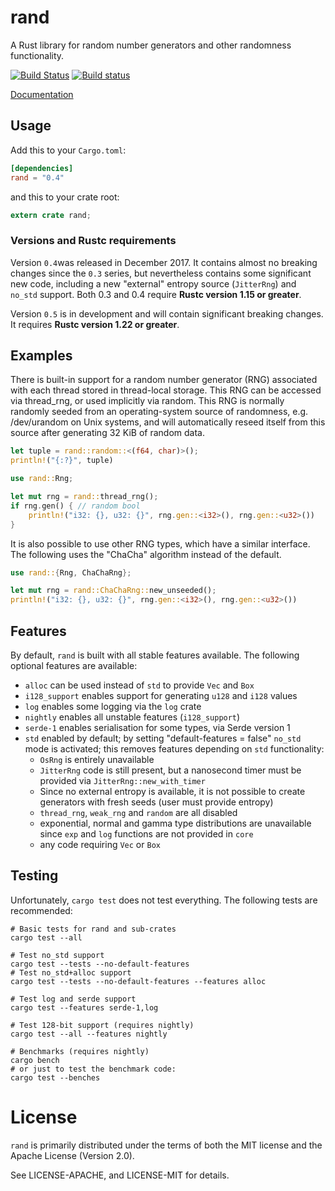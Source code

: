 rand
====

A Rust library for random number generators and other randomness functionality.

[![Build Status](https://travis-ci.org/rust-lang-nursery/rand.svg?branch=master)](https://travis-ci.org/rust-lang-nursery/rand)
[![Build status](https://ci.appveyor.com/api/projects/status/rm5c9o33k3jhchbw?svg=true)](https://ci.appveyor.com/project/alexcrichton/rand)

[Documentation](https://docs.rs/rand)

## Usage

Add this to your `Cargo.toml`:

```toml
[dependencies]
rand = "0.4"
```

and this to your crate root:

```rust
extern crate rand;
```

### Versions and Rustc requirements

Version `0.4`was released in December 2017. It contains almost no breaking
changes since the `0.3` series, but nevertheless contains some significant
new code, including a new "external" entropy source (`JitterRng`) and `no_std`
support. Both 0.3 and 0.4 require **Rustc version 1.15 or greater**.

Version `0.5` is in development and will contain significant breaking changes.
It requires **Rustc version 1.22 or greater**.

## Examples

There is built-in support for a random number generator (RNG) associated with each thread stored in thread-local storage. This RNG can be accessed via thread_rng, or used implicitly via random. This RNG is normally randomly seeded from an operating-system source of randomness, e.g. /dev/urandom on Unix systems, and will automatically reseed itself from this source after generating 32 KiB of random data.

```rust
let tuple = rand::random::<(f64, char)>();
println!("{:?}", tuple)
```

```rust
use rand::Rng;

let mut rng = rand::thread_rng();
if rng.gen() { // random bool
    println!("i32: {}, u32: {}", rng.gen::<i32>(), rng.gen::<u32>())
}
```

It is also possible to use other RNG types, which have a similar interface. The following uses the "ChaCha" algorithm instead of the default.

```rust
use rand::{Rng, ChaChaRng};

let mut rng = rand::ChaChaRng::new_unseeded();
println!("i32: {}, u32: {}", rng.gen::<i32>(), rng.gen::<u32>())
```

## Features

By default, `rand` is built with all stable features available. The following
optional features are available:

-   `alloc` can be used instead of `std` to provide `Vec` and `Box`
-   `i128_support` enables support for generating `u128` and `i128` values
-   `log` enables some logging via the `log` crate
-   `nightly` enables all unstable features (`i128_support`)
-   `serde-1` enables serialisation for some types, via Serde version 1
-   `std` enabled by default; by setting "default-features = false" `no_std`
    mode is activated; this removes features depending on `std` functionality:
    -   `OsRng` is entirely unavailable
    -   `JitterRng` code is still present, but a nanosecond timer must be
        provided via `JitterRng::new_with_timer`
    -   Since no external entropy is available, it is not possible to create
        generators with fresh seeds (user must provide entropy)
    -   `thread_rng`, `weak_rng` and `random` are all disabled
    -   exponential, normal and gamma type distributions are unavailable
        since `exp` and `log` functions are not provided in `core`
    -   any code requiring `Vec` or `Box`

## Testing

Unfortunately, `cargo test` does not test everything. The following tests are
recommended:

```
# Basic tests for rand and sub-crates
cargo test --all

# Test no_std support
cargo test --tests --no-default-features
# Test no_std+alloc support
cargo test --tests --no-default-features --features alloc

# Test log and serde support
cargo test --features serde-1,log

# Test 128-bit support (requires nightly)
cargo test --all --features nightly

# Benchmarks (requires nightly)
cargo bench
# or just to test the benchmark code:
cargo test --benches
```


# License

`rand` is primarily distributed under the terms of both the MIT
license and the Apache License (Version 2.0).

See LICENSE-APACHE, and LICENSE-MIT for details.
